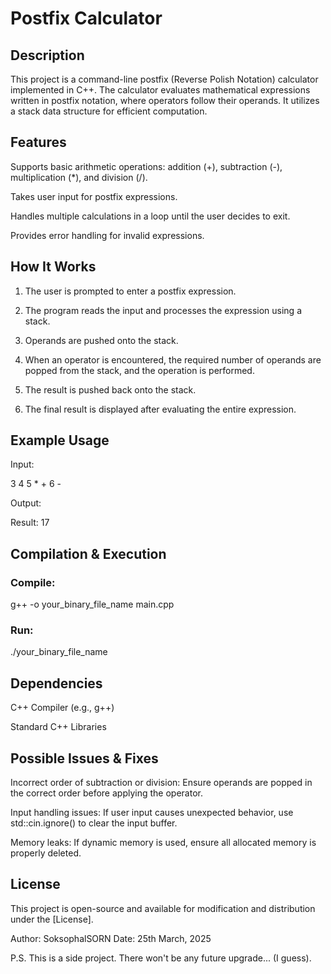 # Postfix Calculator

## Description

This project is a command-line postfix (Reverse Polish Notation) calculator implemented in C++. The calculator evaluates mathematical expressions written in postfix notation, where operators follow their operands. It utilizes a stack data structure for efficient computation.

## Features

Supports basic arithmetic operations: addition (+), subtraction (-), multiplication (*), and division (/).

Takes user input for postfix expressions.

Handles multiple calculations in a loop until the user decides to exit.

Provides error handling for invalid expressions.

## How It Works

1. The user is prompted to enter a postfix expression.

2. The program reads the input and processes the expression using a stack.

3. Operands are pushed onto the stack.

4. When an operator is encountered, the required number of operands are popped from the stack, and the operation is performed.

5. The result is pushed back onto the stack.

6. The final result is displayed after evaluating the entire expression.

## Example Usage

Input:

3 4 5 * + 6 -

Output:

Result: 17

## Compilation & Execution

### Compile:

g++ -o your_binary_file_name main.cpp

### Run:

./your_binary_file_name

## Dependencies

C++ Compiler (e.g., g++)

Standard C++ Libraries

## Possible Issues & Fixes

Incorrect order of subtraction or division: Ensure operands are popped in the correct order before applying the operator.

Input handling issues: If user input causes unexpected behavior, use std::cin.ignore() to clear the input buffer.

Memory leaks: If dynamic memory is used, ensure all allocated memory is properly deleted.

## License

This project is open-source and available for modification and distribution under the [License].

Author: SoksophalSORN Date: 25th March, 2025

P.S. This is a side project. There won't be any future upgrade... (I guess).
